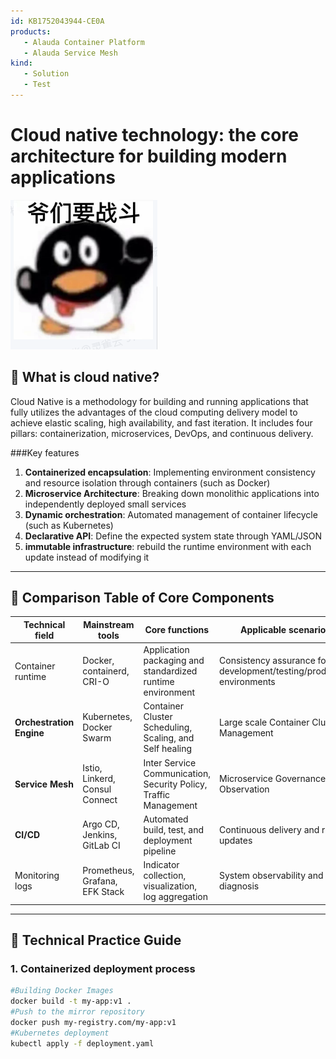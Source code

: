 ```yaml
---
id: KB1752043944-CE0A
products: 
   - Alauda Container Platform
   - Alauda Service Mesh
kind:
   - Solution
   - Test
---
```


# Cloud native technology: the core architecture for building modern applications

![Schematic diagram of cloud native technology stack](../assets/ymyzd.png)  

## 📌 What is cloud native?
Cloud Native is a methodology for building and running applications that fully utilizes the advantages of the cloud computing delivery model to achieve elastic scaling, high availability, and fast iteration. It includes four pillars: containerization, microservices, DevOps, and continuous delivery.

###Key features
1. **Containerized encapsulation**: Implementing environment consistency and resource isolation through containers (such as Docker)
2. **Microservice Architecture**: Breaking down monolithic applications into independently deployed small services
3. **Dynamic orchestration**: Automated management of container lifecycle (such as Kubernetes)
4. **Declarative API**: Define the expected system state through YAML/JSON
5. **immutable infrastructure**: rebuild the runtime environment with each update instead of modifying it

---

##  🚀  Comparison Table of Core Components
|Technical field | Mainstream tools | Core functions | Applicable scenarios|
|----------------|----------------------------------|-----------------------------------|-----------------------------|
|Container runtime | Docker, containerd, CRI-O | Application packaging and standardized runtime environment | Consistency assurance for development/testing/production environments|
|**Orchestration Engine**| Kubernetes, Docker Swarm | Container Cluster Scheduling, Scaling, and Self healing | Large scale Container Cluster Management|
|**Service Mesh** | Istio, Linkerd, Consul Connect | Inter Service Communication, Security Policy, Traffic Management | Microservice Governance and Observation|
| **CI/CD**      | Argo CD, Jenkins, GitLab CI      |  Automated build, test, and deployment pipeline | Continuous delivery and rolling updates|
|Monitoring logs | Prometheus, Grafana, EFK Stack | Indicator collection, visualization, log aggregation | System observability and fault diagnosis|

---

##  🔧  Technical Practice Guide
### 1. Containerized deployment process
```bash
#Building Docker Images
docker build -t my-app:v1 .
#Push to the mirror repository
docker push my-registry.com/my-app:v1
#Kubernetes deployment
kubectl apply -f deployment.yaml
